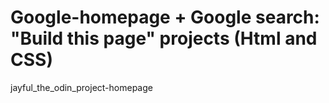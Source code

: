 # Google-homepage + Google search: "Build this page" projects (Html and CSS)
jayful_the_odin_project-homepage
